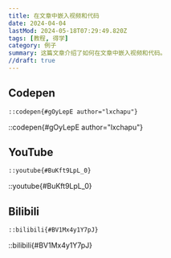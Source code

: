 ```yaml
---
title: 在文章中嵌入视频和代码
date: 2024-04-04
lastMod: 2024-05-18T07:29:49.820Z
tags: [教程, 得学]
category: 例子
summary: 这篇文章介绍了如何在文章中嵌入视频和代码。
//draft: true
---
```


## Codepen

```md
::codepen{#gOyLepE author="lxchapu"}
```

::codepen{#gOyLepE author="lxchapu"}

## YouTube

```md
::youtube{#BuKft9LpL_0}
```

::youtube{#BuKft9LpL_0}

## Bilibili

```md
::bilibili{#BV1Mx4y1Y7pJ}
```

::bilibili{#BV1Mx4y1Y7pJ}
